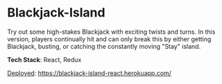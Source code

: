 # **Blackjack-Island**

Try out some high-stakes Blackjack with exciting twists and turns. In this version, players continually hit and can only break this by either getting Blackjack, busting, or catching the constantly moving "Stay" island.

**Tech Stack**: React, Redux

<ins>Deployed</ins>: https://blackjack-island-react.herokuapp.com/
